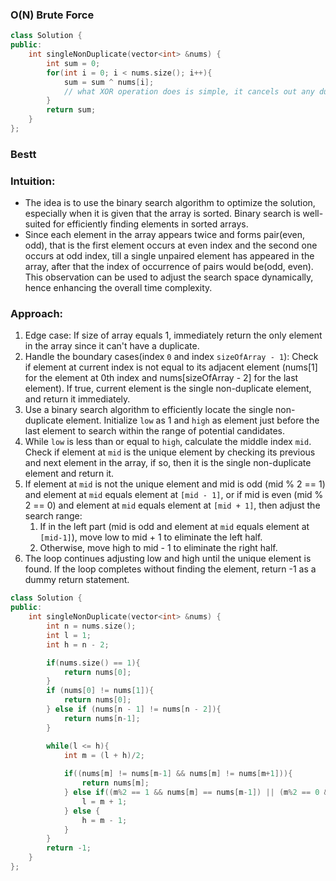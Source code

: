 ### O(N) Brute Force
```cpp
class Solution {
public:
    int singleNonDuplicate(vector<int> &nums) {
        int sum = 0;
        for(int i = 0; i < nums.size(); i++){
            sum = sum ^ nums[i];
            // what XOR operation does is simple, it cancels out any duplicates
        }
        return sum;
    }
};
```

### Bestt
### **Intuition:** 

- The idea is to use the binary search algorithm to optimize the solution, especially when it is given that the array is sorted. Binary search is well-suited for efficiently finding elements in sorted arrays.
- Since each element in the array appears twice and forms pair(even, odd), that is the first element occurs at even index and the second one occurs at odd index, till a single unpaired element has appeared in the array, after that the index of occurrence of pairs would be(odd, even). This observation can be used to adjust the search space dynamically, hence enhancing the overall time complexity.

### **Approach:** 

1. Edge case: If size of array equals 1, immediately return the only element in the array since it can't have a duplicate.
2. Handle the boundary cases(index `0` and index `sizeOfArray - 1`): Check if element at current index is not equal to its adjacent element (nums[1] for the element at 0th index and nums[sizeOfArray - 2] for the last element). If true, current element is the single non-duplicate element, and return it immediately.
3. Use a binary search algorithm to efficiently locate the single non-duplicate element. Initialize `low` as 1 and `high` as element just before the last element to search within the range of potential candidates.
4. While `low` is less than or equal to `high`, calculate the middle index `mid`. Check if element at `mid` is the unique element by checking its previous and next element in the array, if so, then it is the single non-duplicate element and return it.
5. If element at `mid` is not the unique element and mid is odd (mid % 2 == 1) and element at `mid` equals element at `[mid - 1]`, or if mid is even (mid % 2 == 0) and element at `mid` equals element at `[mid + 1]`, then adjust the search range:
    1. If in the left part (mid is odd and element at `mid` equals element at `[mid-1]`), move low to mid + 1 to eliminate the left half.
    2. Otherwise, move high to mid - 1 to eliminate the right half.
6. The loop continues adjusting low and high until the unique element is found. If the loop completes without finding the element, return -1 as a dummy return statement.
```cpp
class Solution {
public:
    int singleNonDuplicate(vector<int> &nums) {
        int n = nums.size();
        int l = 1;
        int h = n - 2;

        if(nums.size() == 1){
            return nums[0];
        }
        if (nums[0] != nums[1]){
            return nums[0];
        } else if (nums[n - 1] != nums[n - 2]){
            return nums[n-1];
        }

        while(l <= h){            
            int m = (l + h)/2;
            
            if((nums[m] != nums[m-1] && nums[m] != nums[m+1])){
                return nums[m];
            } else if((m%2 == 1 && nums[m] == nums[m-1]) || (m%2 == 0 && nums[m] == nums[m+1])){
                l = m + 1;
            } else {
                h = m - 1;
            }
        }
        return -1;
    }
};
```